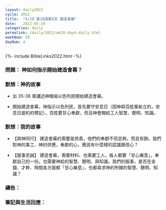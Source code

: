 ```yaml
---
layout: daily2022
cycle: 2022
title:  "5/19 第20週第4天 建造會幕"
date:   2022-05-19
categories: daily
permalink: /daily/2022/wk20-day4-daily.html
weekNum: 20
dayNum: 4
---
```


{%- include BibleLinks2022.html -%}

### 問題： 神如何指示開始建造會幕？

### 默想：神的故事 
+ 出 35-36 章講述神曉喻以色列民開始建造會幕。

+ 開始建造會幕，神指示以色列民，首先要守安息日（因神與百姓重新立約，安息日是約的標記），百姓要甘心奉獻，而且神會賜給工人智慧、聰明、知識。

### 默想：我的故事 
+ 【與神同行】 建造會幕的需要是昂貴，他們的奉獻不但足夠，而且有餘。我們對神的事工、神的供應，奉獻的心，應該有什麼樣的認識跟信心？

+ 【服事忠誠】 建造會幕，需要材料、也需要工人，每人都要「甘心樂意」，奉獻自己的一份。也需要神給的智慧、聰明、與知識。我們的服事，是否在金錢、才幹、時間各方面都「甘心樂意」，也都尋求神的所賜的智慧、聰明、知識？

### 禱告：

### 筆記與生活回應：
